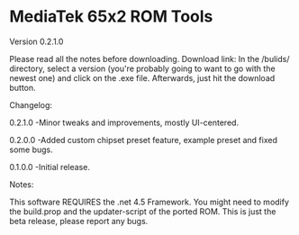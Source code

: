 # MediaTek 65x2 ROM Tools
Version 0.2.1.0

Please read all the notes before downloading.
Download link: In the /bulids/ directory, select a version (you're probably going to want to go with the newest one) and click on the .exe file. Afterwards, just hit the download button. 

Changelog: 


0.2.1.0 
-Minor tweaks and improvements, mostly UI-centered. 

0.2.0.0 
-Added custom chipset preset feature, example preset and fixed some bugs.

0.1.0.0 
-Initial release.



Notes:

This software REQUIRES the .net 4.5 Framework.
You might need to modify the build.prop and the updater-script of the ported ROM.
This is just the beta release, please report any bugs.